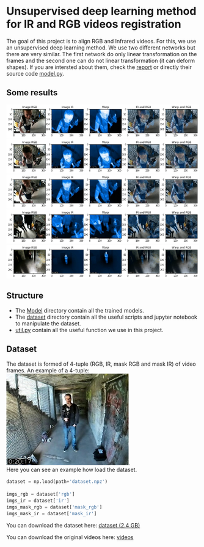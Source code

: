 # Unsupervised deep learning method for IR and RGB videos registration
The goal of this project is to align RGB and Infrared videos. For this, we use an unsupervised deep learning method. We use two different networks but there are very similar. The first network do only linear transformation on the frames and the second one can do not linear transformation (it can deform shapes). If you are intersted about them, check the [report](final_report.pdf) or directly their source code [model.py](model.py).

## Some results
![results](imgs/results/result1.png)
![results](imgs/results/result2.png)
![results](imgs/results/result3.png)
![results](imgs/results/result4.png)
![results](imgs/results/result5.png)

## Structure
* The [Model](Model) directory contain all the trained models. 
* The [dataset](dataset) directory contain all the useful scripts and jupyter notebook to manipulate the dataset.
* [util.py](util.py) contain all the useful function we use in this project.

## Dataset
The dataset is formed of 4-tuple (RGB, IR, mask RGB and mask IR) of video frames. An example of a 4-tuple: ![4tuple](imgs/rgb_frame.jpg).  
Here you can see an example how load the dataset.
```python
dataset = np.load(path+'dataset.npz')

imgs_rgb = dataset['rgb']
imgs_ir = dataset['ir']
imgs_mask_rgb = dataset['mask_rgb']
imgs_mask_ir = dataset['mask_ir']
```
You can download the dataset here: [dataset \(2.4 GB\)](https://drive.google.com/file/d/1dRi3L7eXd7uTt6tPTKGhrIMDgOc9WTHu/view?usp=sharing)

You can download the original videos here: [videos](https://drive.google.com/drive/folders/1PB-abZcP9NS0ZkYt1i1529E6_rt6Xnj6?usp=sharing)
